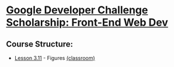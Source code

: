 # [Google Developer Challenge Scholarship: Front-End Web Dev](https://www.udacity.com/google-scholarships)

## Course Structure:

* [Lesson 3.11](lessons/03.11/index.html) - Figures [(classroom)](https://classroom.udacity.com/courses/ud304-emea/lessons/7222405183/concepts/72233563840923)
